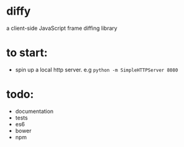 # diffy
a client-side JavaScript frame diffing library

# to start:
- spin up a local http server. e.g `python -m SimpleHTTPServer 8080`

# todo:
- documentation
- tests
- es6
- bower
- npm

